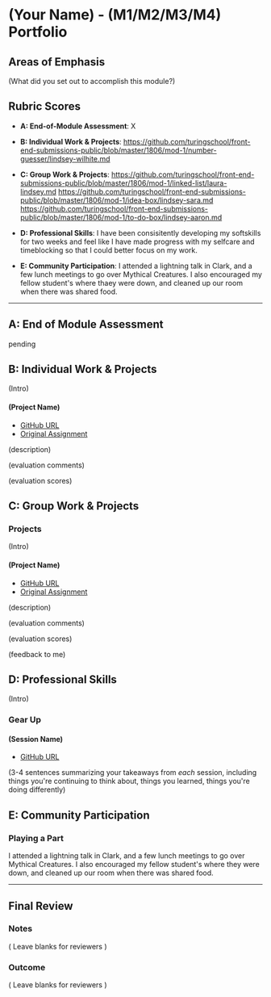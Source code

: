 # (Your Name) - (M1/M2/M3/M4) Portfolio

## Areas of Emphasis

(What did you set out to accomplish this module?)

## Rubric Scores

* **A: End-of-Module Assessment**: X

* **B: Individual Work & Projects**:
https://github.com/turingschool/front-end-submissions-public/blob/master/1806/mod-1/number-guesser/lindsey-wilhite.md

* **C: Group Work & Projects**:
https://github.com/turingschool/front-end-submissions-public/blob/master/1806/mod-1/linked-list/laura-lindsey.md
https://github.com/turingschool/front-end-submissions-public/blob/master/1806/mod-1/idea-box/lindsey-sara.md
https://github.com/turingschool/front-end-submissions-public/blob/master/1806/mod-1/to-do-box/lindsey-aaron.md

* **D: Professional Skills**: 
I have been consisitently developing my softskills for two weeks and feel like I have made progress with my selfcare and timeblocking so that I could better focus on my work.
* **E: Community Participation**: 
I attended a lightning talk in Clark, and a few lunch meetings to go over Mythical Creatures. I also encouraged my fellow student's where thaey were down, and cleaned up our room when there was shared food.

-----------------------

## A: End of Module Assessment

pending


## B: Individual Work & Projects

(Intro)

#### (Project Name)

* [GitHub URL]()
* [Original Assignment]()

(description)

(evaluation comments)

(evaluation scores)

## C: Group Work & Projects

### Projects

(Intro)

#### (Project Name)

* [GitHub URL]()
* [Original Assignment]()

(description)

(evaluation comments)

(evaluation scores)

(feedback to me)

## D: Professional Skills
(Intro)

### Gear Up
#### (Session Name)

* [GitHub URL]()

(3-4 sentences summarizing your takeaways from _each_ session, including things you're continuing to think about, things you learned, things you're doing differently)

## E: Community Participation

### Playing a Part

I attended a lightning talk in Clark, and a few lunch meetings to go over Mythical Creatures. I also encouraged my fellow student's where they were down, and cleaned up our room when there was shared food.

------------------

## Final Review

### Notes

( Leave blanks for reviewers )

### Outcome

( Leave blanks for reviewers )
